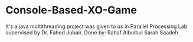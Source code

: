 # Console-Based-XO-Game
It's a java multithreading project was given to us in Parallel Processing Lab supervised by Dr. Fahed Jubair.
Done by:
Rahaf Albulbul
Sarah Saadeh
